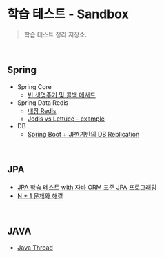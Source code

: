 # 학습 테스트 - Sandbox

> 학습 테스트 정리 저장소.


<br>

## Spring
* Spring Core
  * [빈 생명주기 및 콜백 메서드](https://github.com/binghe819/learning-sandbox/tree/master/spring-boot-bean-life-cycle)
* Spring Data Redis
  * [내장 Redis](https://github.com/binghe819/learning-sandbox/tree/master/embedded-redis)
  * [Jedis vs Lettuce - example](https://github.com/binghe819/learning-sandbox/tree/master/jedis-vs-lettuce-example)
* DB
  * [Spring Boot + JPA기반의 DB Replication](https://github.com/binghe819/learning-sandbox/tree/master/spring-boot-db-replication-jpa)

<br>

## JPA
* [JPA 학습 테스트 with 자바 ORM 표준 JPA 프로그래밍](https://github.com/binghe819/jpa-learning-sandbox)
* [N + 1 문제와 해결](https://github.com/binghe819/learning-sandbox/tree/master/jpa-n-plus-1-basic)

<br>

## JAVA
* [Java Thread](https://github.com/binghe819/learning-sandbox/tree/master/java-thread-and-thread-pool)

<br>

